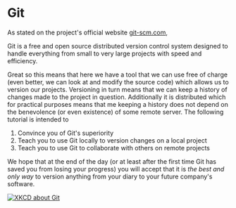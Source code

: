 # Git
As stated on the project's official website [git-scm.com](https://git-scm.com),

Git is a free and open source distributed version control system designed to
handle everything from small to very large projects with speed and
efficiency.

Great so this means that here we have a tool that we can use free of charge
(even better, we can look at and modify the source code) which allows us to
version our projects. Versioning in turn means that we can keep a history of
changes made to the project in question. Additionally it is distributed which
for practical purposes means that me keeping a history does not depend on the
benevolence (or even existence) of some remote server. The following tutorial is
intended to

 1. Convince you of Git's superiority
 2. Teach you to use Git locally to version changes on a local project
 3. Teach you to use Git to collaborate with others on remote projects

We hope that at the end of the day (or at least after the first time Git has
saved you from losing your progress) you will accept that it is _the best and
only way_ to version anything from your diary to your future company's software.

[![XKCD about Git](http://imgs.xkcd.com/comics/git.png)](http://xkcd.com/1597/)

